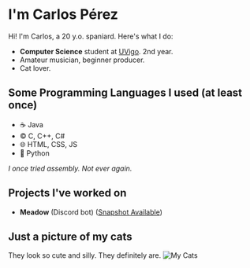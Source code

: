 # I'm Carlos Pérez
Hi! I'm Carlos, a 20 y.o. spaniard. Here's what I do:
- **Computer Science** student at [UVigo](https://www.uvigo.gal/en). 2nd year.
- Amateur musician, beginner producer.
- Cat lover.
## Some Programming Languages I used (at least once)
- ☕ Java
- ©️ C, C++, C#
- 🌐 HTML, CSS, JS
- 🐍 Python

*I once tried assembly. Not ever again.*
## Projects I've worked on
- **Meadow** (Discord bot) ([Snapshot Available](https://discord.gg/zkPFURTEdB))
## Just a picture of my cats
They look so cute and silly. They definitely are.
![My Cats](https://cdn.discordapp.com/attachments/887762535770648576/1325226500659609682/PXL_20241222_150449835.jpg?ex=677b04db&is=6779b35b&hm=c1433ed8a44662c1cb7d6038642ea57d18184932c463fd2fddcb50e624589191&)
